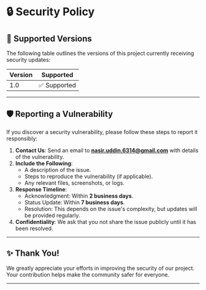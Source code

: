 # 🔒 Security Policy

## 📌 Supported Versions

The following table outlines the versions of this project currently receiving security updates:

| Version | Supported          |
| ------- | ------------------ |
| 1.0   | ✅ Supported       |


---

## 🛡️ Reporting a Vulnerability

If you discover a security vulnerability, please follow these steps to report it responsibly:

1. **Contact Us**: Send an email to **[nasir.uddin.6314@gmail.com](nasir.uddin.6314@gmail.com)** with details of the vulnerability.
2. **Include the Following**:
   - A description of the issue.
   - Steps to reproduce the vulnerability (if applicable).
   - Any relevant files, screenshots, or logs.
3. **Response Timeline**:
   - Acknowledgment: Within **2 business days**.
   - Status Update: Within **7 business days**.
   - Resolution: This depends on the issue's complexity, but updates will be provided regularly.
4. **Confidentiality**: We ask that you not share the issue publicly until it has been resolved.

---

## ✨ Thank You!

We greatly appreciate your efforts in improving the security of our project. Your contribution helps make the community safer for everyone.

---
